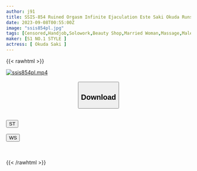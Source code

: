 ```yaml
---
author: j91
title: SSIS-854 Ruined Orgasm Infinite Ejaculation Este Saki Okuda Runs Quietly In The Countryside By A Slutty Wife With The Ultimate Teasing Technique
date: 2023-09-08T00:55:00Z
image: "ssis854pl.jpg"
tags: [Censored,Handjob,Solowork,Beauty Shop,Married Woman,Massage,Male Squirting	 ]
maker: [S1 NO.1 STYLE ]
actress: [ Okuda Saki ]
---
```



{{< rawhtml >}}

<div class="video" data-videoid="4yq1lR1oJ9hK6Ad">
    <a href="javascript:;">
        <img src="https://my.j91.asia/posts/ssis854pl/ssis854pl.jpg" width="WIDTH" height="HEIGHT" alt="ssis854pl.mp4" loading="lazy">
    </a>
</div>

<script type="text/javascript" src="https://j91.asia/asset/on-demand-st.js"></script>

<br>
  <link rel="stylesheet" href="https://j91.asia/asset/bs5.css">
  
  <center>
  <button class="btn btn-primary" type="button" data-bs-toggle="collapse" data-bs-target=".multi-collapse" aria-expanded="false" aria-controls="multiCollapseExample1 multiCollapseExample2"><h2>Download</h2></button></center>
</p>
<div class="row">
  <div class="col">
    <div class="collapse multi-collapse" id="multiCollapseExample1">
      <div class="card card-body">
	      	      <br>
<div class="buttons">  
<a href="https://streamtape.to/v/4yq1lR1oJ9hK6Ad"><button class="btn-hover color-3"><i class="fa fa-download"></i> ST</button></a></div>
    </div>
  </div>
</div>
  <div class="col">
    <div class="collapse multi-collapse" id="multiCollapseExample2">
      <div class="card card-body">
	      <br>
<div class="buttons">
    <a href="https://wolfstream.tv/m935rhgcnl16"><button class="btn-hover color-9"><i class="fa fa-download"></i> WS</button></a></div>
<br><br>
      </div>
    </div>
  </div>
</div>

{{< /rawhtml >}}
